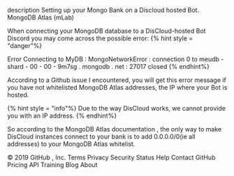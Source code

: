 description
Setting up your Mongo Bank on a Discloud hosted Bot.
MongoDB Atlas (mLab)


When connecting your MongoDB database to a DisCloud-hosted Bot Discord you may come across the possible error:
{% hint style = "danger"%}

Error Connecting to MyDB : MongoNetworkError : connection 0 to meudb - shard - 00 - 00 - 9m7sg . mongodb . net : 27017 closed
{% endhint%}

According to a Github issue I encountered, you will get this error message if you have not whitelisted MongoDB Atlas addresses, the IP where your Bot is hosted.

{% hint style = "info"%} Due to the way DisCloud works, we cannot provide you with an IP address. {% endhint%}

So according to the MongoDB Atlas documentation , the only way to make DisCloud instances connect to your bank is to add 0.0.0.0/0(ie all addresses) to your MongoDB Atlas whitelist.



© 2019 GitHub , Inc.
Terms
Privacy
Security
Status
Help
Contact GitHub
Pricing
API
Training
Blog
About
